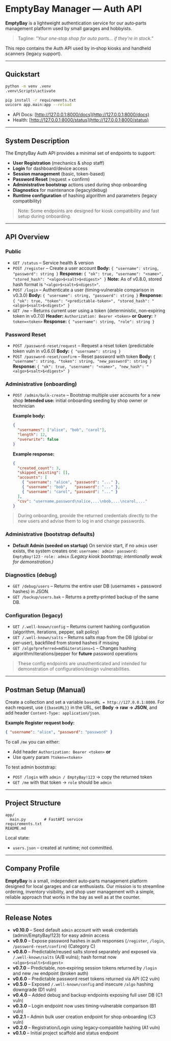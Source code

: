 # EmptyBay Manager — Auth API

**EmptyBay** is a lightweight authentication service for our auto‑parts management platform used by small garages and hobbyists.

> Tagline: *"Your one‑stop shop for auto parts… if they’re in stock."*

This repo contains the Auth API used by in‑shop kiosks and handheld scanners (legacy support).

---

## Quickstart

```bash
python -m venv .venv
.venv\Scripts\activate

pip install -r requirements.txt
uvicorn app.main:app --reload
```

* API Docs: [http://127.0.0.1:8000/docs](http://127.0.0.1:8000/docs)
* Health:   [http://127.0.0.1:8000/status](http://127.0.0.1:8000/status)

---

## System Description

The EmptyBay Auth API provides a minimal set of endpoints to support:

* **User Registration** (mechanics & shop staff)
* **Login** for dashboard/device access
* **Session management** (basic, token-based)
* **Password Reset** (request + confirm)
* **Administrative bootstrap** actions used during shop onboarding
* **Diagnostics** for maintenance (legacy/debug)
* **Runtime configuration** of hashing algorithm and parameters (legacy compatibility)

> Note: Some endpoints are designed for kiosk compatibility and fast setup during onboarding.

---

## API Overview

### Public

* `GET /status` – Service health & version
* `POST /register` – Create a user account
  **Body:** `{ "username": string, "password": string }`
  **Response:** `{ "ok": true, "username": "<name>", "stored_hash": "<algo>$<salt>$<digest>" }`
  **Note:** As of v0.8.0, stored hash format is `"<algo>$<salt>$<digest>"`.
* `POST /login` – Authenticate a user (timing‑vulnerable comparison in v0.3.0)
  **Body:** `{ "username": string, "password": string }`
  **Response:** `{ "ok": true, "token": "<predictable-token>", "stored_hash": "<algo>$<salt>$<digest>" }`
* `GET /me` – Returns current user using a token (deterministic, non‑expiring token in v0.7.0)
  **Header:** `Authorization: Bearer <token>` **or** **Query:** `?token=<token>`
  **Response:** `{ "username": string, "role": string }`

### Password Reset

* `POST /password-reset/request` – Request a reset token (predictable token vuln in v0.6.0)
  **Body:** `{ "username": string }`
* `POST /password-reset/confirm` – Reset password with token
  **Body:** `{ "username": string, "token": string, "new_password": string }`
  **Response:** `{ "ok": true, "username": "<name>", "new_hash": "<algo>$<salt>$<digest>" }`

### Administrative (onboarding)

* `POST /admin/bulk-create` – Bootstrap multiple user accounts for a new shop
  **Intended use:** initial onboarding seeding by shop owner or technician

  **Example body:**

  ```json
  {
    "usernames": ["alice", "bob", "carol"],
    "length": 12,
    "overwrite": false
  }
  ```

  **Example response:**

  ```json
  {
    "created_count": 3,
    "skipped_existing": [],
    "accounts": [
      { "username": "alice", "password": "..." },
      { "username": "bob",   "password": "..." },
      { "username": "carol", "password": "..." }
    ],
    "csv": "username,password\nalice,...\nbob,...\ncarol,..."
  }
  ```

> During onboarding, provide the returned credentials directly to the new users and advise them to log in and change passwords.

### Administrative (bootstrap defaults)

* **Default Admin (seeded on startup)**
  On service start, if no `admin` user exists, the system creates one:
  `username: admin` · `password: EmptyBay!123` · `role: admin`
  *(Legacy kiosk bootstrap; intentionally weak for demonstration.)*

### Diagnostics (debug)

* `GET /debug/users` – Returns the entire user DB (usernames + password hashes) in JSON.
* `GET /backup/users.bak` – Returns a pretty‑printed backup of the same DB.

### Configuration (legacy)

* `GET /.well-known/config` – Returns current hashing configuration (algorithm, iterations, pepper, salt policy)
* `GET /.well-known/salts` – Returns salts map from the DB (global or per‑user), backfilled from stored hashes if missing
* `GET /algo?preferred=md5&iterations=1` – Changes hashing algorithm/iterations/pepper for **future** password operations

> These config endpoints are unauthenticated and intended for demonstration of configuration/design vulnerabilities.

---

## Postman Setup (Manual)

Create a collection and set a variable `baseURL = http://127.0.0.1:8000`. For each request, use `{{baseURL}}` in the URL, set **Body → raw → JSON**, and add header `Content-Type: application/json`.

**Example Register request body:**

```json
{ "username": "alice", "password": "password" }
```

To call `/me` you can either:

* Add header `Authorization: Bearer <token>` **or**
* Use query param `?token=<token>`

To test admin bootstrap:

* `POST /login` with `admin / EmptyBay!123` → copy the returned token
* `GET /me` with that token → `role` should be `admin`

---

## Project Structure

```
app/
  main.py        # FastAPI service
requirements.txt
README.md
```

Local state:

* `users.json` – created at runtime; not committed.

---

## Company Profile

**EmptyBay** is a small, independent auto‑parts management platform designed for local garages and car enthusiasts. Our mission is to streamline ordering, inventory visibility, and shop user management with a simple, reliable approach that works in the bay as well as at the counter.

---

## Release Notes

* **v0.10.0** – Seed default `admin` account with weak credentials (admin/EmptyBay!123) for easy admin access
* **v0.9.0** – Expose password hashes in auth responses (`/register`, `/login`, `/password-reset/confirm`) (Category C)
* **v0.8.0** – Predictable/reused salts stored separately and exposed via `/.well-known/salts` (A/B vulns); hash format now `<algo>$<salt>$<digest>`
* **v0.7.0** – Predictable, non‑expiring session tokens returned by `/login` and new `/me` endpoint (broken auth)
* **v0.6.0** – Predictable password reset tokens returned via API (C2 vuln)
* **v0.5.0** – Exposed `/.well-known/config` and insecure `/algo` hashing downgrade (D1 vuln)
* **v0.4.0** – Added debug and backup endpoints exposing full user DB (C1 vuln)
* **v0.3.0** – Login endpoint now uses timing‑vulnerable comparison (B1 vuln)
* **v0.2.1** – Admin bulk user creation endpoint for shop onboarding (C3 vuln)
* **v0.2.0** – Registration/Login using legacy‑compatible hashing (A1 vuln)
* **v0.1.0** – Initial project scaffold and status endpoint